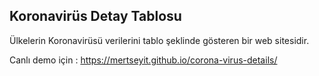 ## Koronavirüs Detay Tablosu 

Ülkelerin Koronavirüsü verilerini tablo şeklinde gösteren bir web sitesidir.

Canlı demo için : https://mertseyit.github.io/corona-virus-details/
